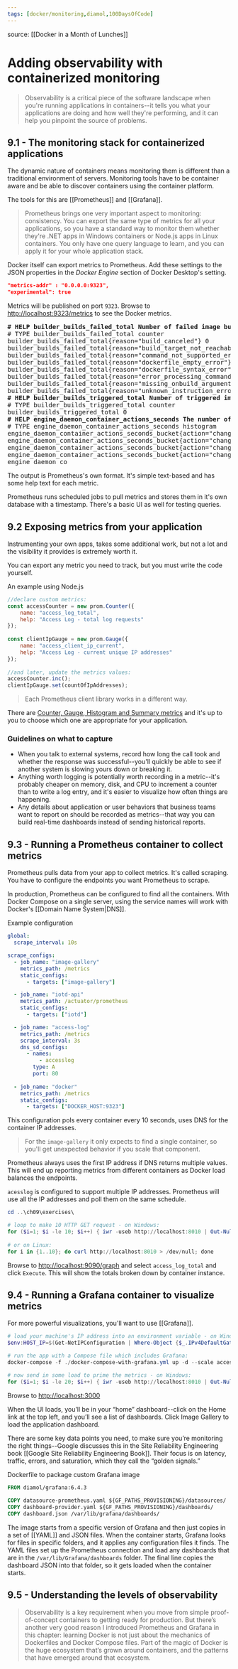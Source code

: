 ```yaml
---
tags: [docker/monitoring,diamol,100DaysOfCode]
---
```


source: [[Docker in a Month of Lunches]]

# Adding observability with containerized monitoring

> Observability is a critical piece of the software landscape when you're running applications in containers--it tells you what your applications are doing and how well they're performing, and it can help you pinpoint the source of problems.


## 9.1 - The monitoring stack for containerized applications

The dynamic nature of containers means monitoring them is different than a traditional environment of servers.  Monitoring tools have to be container aware and be able to discover containers using the container platform.

The tools for this are [[Prometheus]] and [[Grafana]].

> Prometheus brings one very important aspect to monitoring: consistency. You can export the same type of metrics for all your applications, so you have a standard way to monitor them whether they're .NET apps in Windows containers or Node.js apps in Linux containers. You only have one query language to learn, and you can apply it for your whole application stack.

Docker itself can export metrics to Prometheus.  Add these settings to the JSON properties in the *Docker Engine* section of Docker Desktop's setting.

```json
"metrics-addr" : "0.0.0.0:9323",
"experimental": true
```

Metrics will be published on port `9323`.  Browse to [http://localhost:9323/metrics](http://localhost:9323/metrics) to see the Docker metrics.

<pre>
<strong># HELP builder_builds_failed_total Number of failed image builds</strong>
# TYPE builder_builds_failed_total counter
builder_builds_failed_total{reason="build_canceled"} 0
builder_builds_failed_total{reason="build_target_not_reachable_error"} 0
builder_builds_failed_total{reason="command_not_supported_error"} 0
builder_builds_failed_total{reason="dockerfile_empty_error"} 0
builder_builds_failed_total{reason="dockerfile_syntax_error"} 0
builder_builds_failed_total{reason="error_processing_commands_error"} 0
builder_builds_failed_total{reason="missing_onbuild_arguments_error"} 0
builder_builds_failed_total{reason="unknown_instruction_error"} 0
<strong># HELP builder_builds_triggered_total Number of triggered image builds</strong>
# TYPE builder_builds_triggered_total counter
builder_builds_triggered_total 0
<strong># HELP engine_daemon_container_actions_seconds The number of seconds it takes to process each container action</strong>
# TYPE engine_daemon_container_actions_seconds histogram
engine_daemon_container_actions_seconds_bucket{action="changes",le="0.005"} 1
engine_daemon_container_actions_seconds_bucket{action="changes",le="0.01"} 1
engine_daemon_container_actions_seconds_bucket{action="changes",le="0.025"} 1
engine_daemon_container_actions_seconds_bucket{action="changes",le="0.05"} 1
engine_daemon_co
</pre>

The output is Prometheus's own format.  It's simple text-based and has some help text for each metric.

Prometheus runs scheduled jobs to pull metrics and stores them in it's own database with a timestamp.  There's a basic UI as well for testing queries.

## 9.2 Exposing metrics from your application

Instrumenting your own apps, takes some additional work, but not a lot and the visibility it provides is extremely worth it.

You can export any metric you need to track, but you must write the code yourself.

An example using Node.js
```js
//declare custom metrics:
const accessCounter = new prom.Counter({
    name: "access_log_total",
    help: "Access Log - total log requests"
});
 
const clientIpGauge = new prom.Gauge({
    name: "access_client_ip_current",
    help: "Access Log - current unique IP addresses"
});
 
//and later, update the metrics values:
accessCounter.inc();
clientIpGauge.set(countOfIpAddresses);
```

>Each Prometheus client library works in a different way.

There are [Counter, Gauge, Histogram and Summary metrics](https://prometheus.io/docs/concepts/metric_types/) and it's up to you to choose which one are appropriate for your application.

### Guidelines on what to capture
- When you talk to external systems, record how long the call took and whether the response was successful--you'll quickly be able to see if another system is slowing yours down or breaking it.
- Anything worth logging is potentially worth recording in a metric--it's probably cheaper on memory, disk, and CPU to increment a counter than to write a log entry, and it's easier to visualize how often things are happening.
- Any details about application or user behaviors that business teams want to report on should be recorded as metrics--that way you can build real-time dashboards instead of sending historical reports.

## 9.3 - Running a Prometheus container to collect metrics

Prometheus pulls data from your app to collect metrics.  It's called scraping.  You have to configure the endpoints you want Prometheus to scrape.

In production, Prometheus can be configured to find all the containers.  With Docker Compose on a single server, using the service names will work with Docker's [[Domain Name System|DNS]].

Example configuration
```yaml
global:
  scrape_interval: 10s

scrape_configs:
  - job_name: "image-gallery"
    metrics_path: /metrics
    static_configs:
      - targets: ["image-gallery"]

  - job_name: "iotd-api"
    metrics_path: /actuator/prometheus
    static_configs:
      - targets: ["iotd"]

  - job_name: "access-log"
    metrics_path: /metrics
    scrape_interval: 3s
    dns_sd_configs:
      - names:
          - accesslog
        type: A
        port: 80
        
  - job_name: "docker"
    metrics_path: /metrics
    static_configs:
      - targets: ["DOCKER_HOST:9323"]
```

This configuration pols every container every 10 seconds, uses DNS for the container IP addresses.

> For the `image-gallery` it only expects to find a single container, so you'll get unexpected behavior if you scale that component.

Prometheus always uses the first IP address if DNS returns multiple values.  This will end up reporting metrics from different containers as Docker load balances the endpoints.

`acesslog` is configured to support multiple IP addresses.  Prometheus will use all the IP addresses and poll them on the same schedule.

```powershell
cd ..\ch09\exercises\

# loop to make 10 HTTP GET request - on Windows:
for ($i=1; $i -le 10; $i++) { iwr -useb http://localhost:8010 | Out-Null }
      
# or on Linux:
for i in {1..10}; do curl http://localhost:8010 > /dev/null; done

```

Browse to [http://localhost:9090/graph](http://localhost:9090/graph) and select `access_log_total` and click `Execute`.  This will show the totals broken down by container instance.

## 9.4 - Running a Grafana container to visualize metrics

For more powerful visualizations, you'll want to use [[Grafana]].

```powershell
# load your machine's IP address into an environment variable - on Windows:
$env:HOST_IP=$(Get-NetIPConfiguration | Where-Object {$_.IPv4DefaultGateway -ne $null -and $_.NetAdapter.Status -ne "Disconnected"}).IPv4Address.IPAddress

# run the app with a Compose file which includes Grafana:
docker-compose -f ./docker-compose-with-grafana.yml up -d --scale accesslog=3

# now send in some load to prime the metrics - on Windows:
for ($i=1; $i -le 20; $i++) { iwr -useb http://localhost:8010 | Out-Null }
```

Browse to [http://localhost:3000](http://localhost:3000)

When the UI loads, you’ll be in your “home” dashboard--click on the Home link at the top left, and you’ll see a list of dashboards.  Click Image Gallery to load the application dashboard.

There are some key data points you need, to make sure you’re monitoring the right things--Google discusses this in the Site Reliability Engineering book [[Google Site Reliability Engineering Book]]. Their focus is on latency, traffic, errors, and saturation, which they call the “golden signals.”

Dockerfile to package custom Grafana image
```dockerfile
FROM diamol/grafana:6.4.3
 
COPY datasource-prometheus.yaml ${GF_PATHS_PROVISIONING}/datasources/
COPY dashboard-provider.yaml ${GF_PATHS_PROVISIONING}/dashboards/
COPY dashboard.json /var/lib/grafana/dashboards/
```

The image starts from a specific version of Grafana and then just copies in a set of [[YAML]] and JSON files. When the container starts, Grafana looks for files in specific folders, and it applies any configuration files it finds. The YAML files set up the Prometheus connection and load any dashboards that are in the `/var/lib/Grafana/dashboards` folder. The final line copies the dashboard JSON into that folder, so it gets loaded when the container starts.

## 9.5 - Understanding the levels of observability
 > Observability is a key requirement when you move from simple proof-of-concept containers to getting ready for production. But there’s another very good reason I introduced Prometheus and Grafana in this chapter: learning Docker is not just about the mechanics of Dockerfiles and Docker Compose files. Part of the magic of Docker is the huge ecosystem that’s grown around containers, and the patterns that have emerged around that ecosystem.
